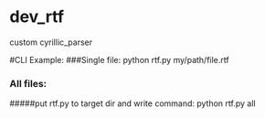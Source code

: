 # dev_rtf
custom cyrillic_parser 

#CLI Example:
###Single file:
python rtf.py my/path/file.rtf

### All files:
#####put rtf.py to target dir and write command:
python rtf.py all

